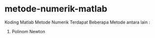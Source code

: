 # metode-numerik-matlab
Koding Matlab Metode Numerik 
Terdapat Beberapa Metode antara lain :

1. Polinom Newton